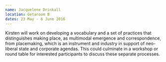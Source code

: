 ```yaml
---
name: Jacquelene Drinkall
location: Getaroom B
dates: 23 May - 6 June 2016
---
```

Kirsten will work on developing a vocabulary and a set of practices that distinguishes making place, as multimodal emergence and correspondence, from placemaking, which is an instrument and industry in support of neo-liberal state and corporate agendas. This could culminate in a workshop or round table for interested participants to discuss these separate processes.